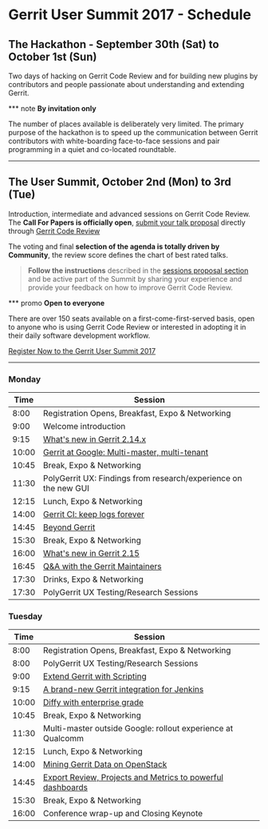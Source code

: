 # Gerrit User Summit 2017 - Schedule

## The Hackathon - September 30th (Sat) to October 1st (Sun)

Two days of hacking on Gerrit Code Review and for building new plugins
by contributors and people passionate about understanding and extending
Gerrit.

*** note
__By invitation only__

The number of places available is deliberately very limited.
The primary purpose of the hackathon is to speed up the communication
between Gerrit contributors with white-boarding face-to-face sessions
and pair programming in a quiet and co-located
roundtable.
***

## The User Summit, October 2nd (Mon) to 3rd (Tue)

Introduction, intermediate and advanced sessions on Gerrit Code Review.
The **Call For Papers is officially open**, [submit your talk proposal](cfp.md)
directly through [Gerrit Code Review](https://gerrit-review.googlesource.com/#/admin/projects/summit/2017)

The voting and final **selection of the agenda is totally driven by Community**,
the review score defines the chart of best rated talks.

> **Follow the instructions** described in the [sessions proposal section](cfp.md)
> and be active part of the Summit by sharing your experience and provide
> your feedback on how to improve Gerrit Code Review.

*** promo
__Open to everyone__

There are over 150 seats available on a first-come-first-served basis,
open to anyone who is using Gerrit Code Review or interested in adopting
it in their daily software development workflow.

[Register Now to the Gerrit User Summit 2017](https://www.eventbrite.co.uk/e/gerrit-user-summit-2017-tickets-34486175078)
***

### Monday

| Time  | Session                                                                      |
|-------|------------------------------------------------------------------------------|
|  8:00 | Registration Opens, Breakfast, Expo & Networking                             |
|  9:00 | Welcome introduction                                                         |
|  9:15 | [What's new in Gerrit 2.14.x](sessions/new-in-2.14.md)                       |
| 10:00 | [Gerrit at Google: Multi-master, multi-tenant](sessions/gerrit-at-google.md) |
| 10:45 | Break, Expo & Networking                                                     |
| 11:30 | PolyGerrit UX: Findings from research/experience on the new GUI              |
| 12:15 | Lunch, Expo & Networking                                                     |
| 14:00 | [Gerrit CI: keep logs forever](sessions/gerrit-ci-forever.md)                |
| 14:45 | [Beyond Gerrit](sessions/beyond-gerrit.md)                                   |
| 15:30 | Break, Expo & Networking                                                     |
| 16:00 | [What's new in Gerrit 2.15](sessions/new-in-2.15.md)                         |
| 16:45 | [Q&A with the Gerrit Maintainers](sessions/maintainers-qa.md)                |
| 17:30 | Drinks, Expo & Networking                                                    |
| 17:30 | PolyGerrit UX Testing/Research Sessions                                      |

### Tuesday

| Time  | Session                                                                                             |
|-------|-----------------------------------------------------------------------------------------------------|
|  8:00 | Registration Opens, Breakfast, Expo & Networking                                                    |
|  8:00 | PolyGerrit UX Testing/Research Sessions                                                             |
|  9:00 | [Extend Gerrit with Scripting](sessions/gerrit-scripting-plugins.md)                                |
|  9:15 | [A brand-new Gerrit integration for Jenkins](sessions/jenkins-gerrit-plugin.md)                     |
| 10:00 | [Diffy with enterprise grade](sessions/diffy-with-enterprise-grade.md)                              |
| 10:45 | Break, Expo & Networking                                                                            |
| 11:30 | Multi-master outside Google: rollout experience at Qualcomm                                         |
| 12:15 | Lunch, Expo & Networking                                                                            |
| 14:00 | [Mining Gerrit Data on OpenStack](sessions/mining_gerrit.md)                                        |
| 14:45 | [Export Review, Projects and Metrics to powerful dashboards](sessions/gerrit-graphs-dashboards.md)  |
| 15:30 | Break, Expo & Networking                                                                            |
| 16:00 | Conference wrap-up and Closing Keynote                                                              |

